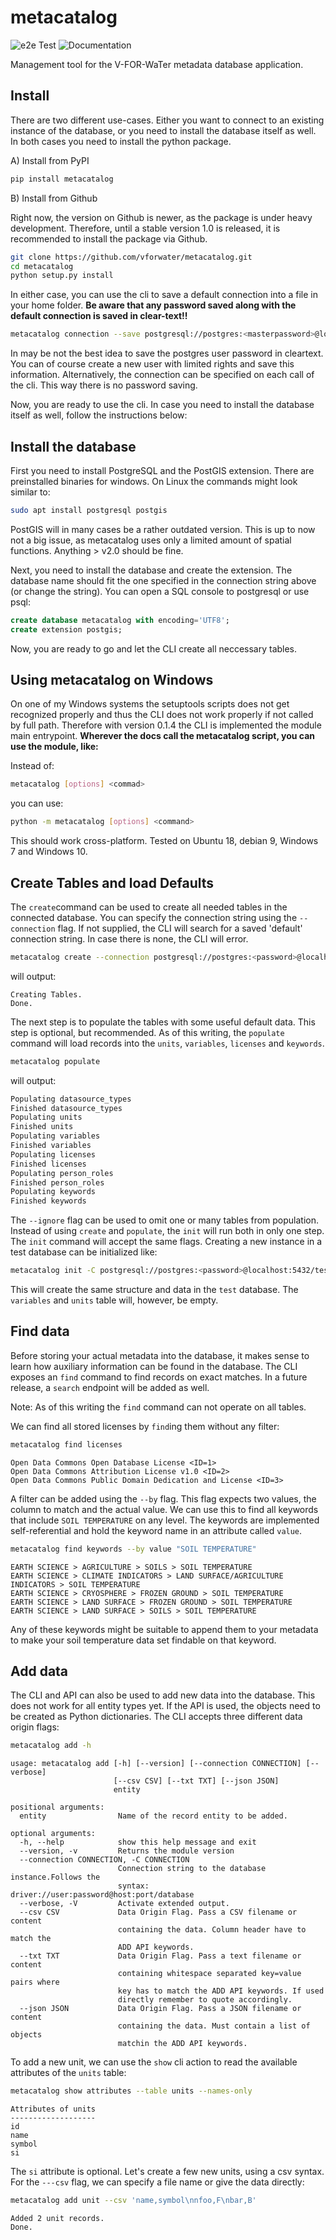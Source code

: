 # metacatalog

![e2e Test](https://github.com/VForWaTer/metacatalog/workflows/e2e%20Test/badge.svg)
![Documentation](https://github.com/VForWaTer/metacatalog/workflows/Documentation/badge.svg)

Management tool for the V-FOR-WaTer metadata database application.

## Install

There are two different use-cases. Either you want to connect to an 
existing instance of the database, or you need to install the database itself as well.
In both cases you need to install the python package.

A) Install from PyPI

```bash
pip install metacatalog
```

B) Install from Github

Right now, the version on Github is newer, as the package is under heavy development. 
Therefore, until a stable version 1.0 is released, it is recommended to install the package via 
Github.

```bash
git clone https://github.com/vforwater/metacatalog.git
cd metacatalog
python setup.py install
```

In either case, you can use the cli to save a default connection into a file in your home folder.
**Be aware that any password saved along with the default connection is saved in clear-text!!**

```bash
metacatalog connection --save postgresql://postgres:<masterpassword>@localhost:5432/metacatalog
```

In may be not the best idea to save the postgres user password in cleartext. You can of course
create a new user with limited rights and save this information. Alternatively, the connection can 
be specified on each call of the cli. This way there is no password saving.

Now, you are ready to use the cli. In case you need to install the database itself as well, follow the 
instructions below:

## Install the database

First you need to install PostgreSQL and the PostGIS extension. There are preinstalled binaries 
for windows. 
On Linux the commands might look similar to:

```bash
sudo apt install postgresql postgis
```

PostGIS will in many cases be a rather outdated version. This is up to now not a big issue, as 
metacatalog uses only a limited amount of spatial functions. Anything > v2.0 should be fine.

Next, you need to install the database and create the extension. The database name should fit 
the one specified in the connection string above (or change the string). You can open a SQL
console to postgresql or use psql:

```SQL
create database metacatalog with encoding='UTF8';
create extension postgis;
```

Now, you are ready to go and let the CLI create all neccessary tables.

## Using metacatalog on Windows

On one of my Windows systems the setuptools scripts does not get recognized 
properly and thus the CLI does not work properly if not called by full path.
Therefore with version 0.1.4 the CLI is implemented the module main entrypoint.
**Wherever the docs call the metacatalog script, you can use the module, like:**

Instead of:
```bash
metacatalog [options] <commad>
```
you can use:
```bash
python -m metacatalog [options] <command>
```
This should work cross-platform. Tested on Ubuntu 18, debian 9, Windows 7 and 
Windows 10. 


## Create Tables and load Defaults

The `create`command can be used to create all needed tables in the connected database.
You can specify the connection string using the `--connection` flag. If not supplied, the
CLI will search for a saved 'default' connection string. In case there is none, the CLI will 
error.

```bash
metacatalog create --connection postgresql://postgres:<password>@localhost:5432/metacatalog
```

will output:

```
Creating Tables.
Done.
```

The next step is to populate the tables with some useful default data. 
This step is optional, but recommended. As of this writing, the `populate`
command will load records into the `units`, `variables`, `licenses` and `keywords`.

```bash
metacatalog populate
```

will output:

```bash
Populating datasource_types
Finished datasource_types
Populating units
Finished units
Populating variables
Finished variables
Populating licenses
Finished licenses
Populating person_roles
Finished person_roles
Populating keywords
Finished keywords
```

The `--ignore` flag can be used to omit one or many tables from population.
Instead of using `create` and `populate`, the `init` will run both in only 
one step. The `init` command will accept the same flags.
Creating a new instance in a test database can be initialized like:

```bash
metacatalog init -C postgresql://postgres:<password>@localhost:5432/test --ignore units variables
```

This will create the same structure and data in the `test` database. The `variables` and `units` table will, however, be empty.

## Find data

Before storing your actual metadata into the database, it makes sense to 
learn how auxiliary information can be found in the database. The CLI exposes an `find` command to find records on exact matches. In a future release, a `search` endpoint will be added as well. 

Note: As of this writing the `find` command can not operate on all tables.

We can find all stored licenses by `find`ing them without any filter:

```bash
metacatalog find licenses
```
```
Open Data Commons Open Database License <ID=1>
Open Data Commons Attribution License v1.0 <ID=2>
Open Data Commons Public Domain Dedication and License <ID=3>
```

A filter can be added using the `--by` flag. This flag expects two values, the column to match and the actual value. We can use this to find all keywords that include `SOIL TEMPERATURE` on any level. The keywords are 
implemented self-referential and hold the keyword name in an attribute called `value`.

```bash
metacatalog find keywords --by value "SOIL TEMPERATURE"
```
```
EARTH SCIENCE > AGRICULTURE > SOILS > SOIL TEMPERATURE
EARTH SCIENCE > CLIMATE INDICATORS > LAND SURFACE/AGRICULTURE INDICATORS > SOIL TEMPERATURE
EARTH SCIENCE > CRYOSPHERE > FROZEN GROUND > SOIL TEMPERATURE
EARTH SCIENCE > LAND SURFACE > FROZEN GROUND > SOIL TEMPERATURE
EARTH SCIENCE > LAND SURFACE > SOILS > SOIL TEMPERATURE
```

Any of these keywords might be suitable to append them to your metadata to make your soil temperature data set findable on that keyword.

## Add data

The CLI and API can also be used to add new data into the database. This does not work for all entity types yet. If the API is used, 
the objects need to be created as Python dictionaries. The CLI accepts three different data origin flags:

```bash
metacatalog add -h
```
```
usage: metacatalog add [-h] [--version] [--connection CONNECTION] [--verbose]
                       [--csv CSV] [--txt TXT] [--json JSON]
                       entity

positional arguments:
  entity                Name of the record entity to be added.

optional arguments:
  -h, --help            show this help message and exit
  --version, -v         Returns the module version
  --connection CONNECTION, -C CONNECTION
                        Connection string to the database instance.Follows the
                        syntax: driver://user:password@host:port/database
  --verbose, -V         Activate extended output.
  --csv CSV             Data Origin Flag. Pass a CSV filename or content
                        containing the data. Column header have to match the
                        ADD API keywords.
  --txt TXT             Data Origin Flag. Pass a text filename or content
                        containing whitespace separated key=value pairs where
                        key has to match the ADD API keywords. If used
                        directly remember to quote accordingly.
  --json JSON           Data Origin Flag. Pass a JSON filename or content
                        containing the data. Must contain a list of objects
                        matchin the ADD API keywords.
```

To add a new unit, we can use the `show` cli action to read the available attributes of the `units` table:

```bash
metacatalog show attributes --table units --names-only
```
```
Attributes of units
-------------------
id
name
symbol
si
```

The `si` attribute is optional. Let's create a few new units, using a csv syntax. 
For the `---csv` flag, we can specify a file name or give the data directly:

```bash
metacatalog add unit --csv 'name,symbol\nnfoo,F\nbar,B'
```
```
Added 2 unit records.
Done.
```
